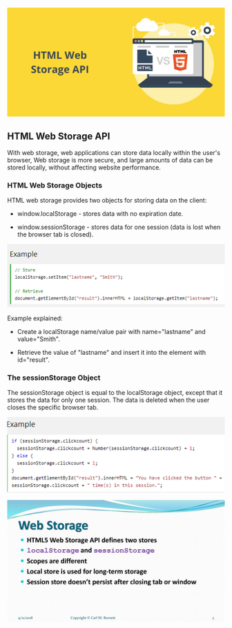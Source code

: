 ![html](./image13/HTML.PNG)

## HTML Web Storage API

With web storage, web applications can store data locally within the user's browser, Web storage is more secure, and large amounts of data can be stored locally, without affecting website performance.

### HTML Web Storage Objects

HTML web storage provides two objects for storing data on the client:

* window.localStorage - stores data with no expiration date.

* window.sessionStorage - stores data for one session (data is lost when the browser tab is closed).

![1](./image13/1.PNG)

Example explained:

* Create a localStorage name/value pair with name="lastname" and value="Smith".

* Retrieve the value of "lastname" and insert it into the element with id="result".

### The sessionStorage Object

The sessionStorage object is equal to the localStorage object, except that it stores the data for only one session. The data is deleted when the user closes the specific browser tab.

![2](./image13/2.PNG)

![web](./image13/web.jpg)


